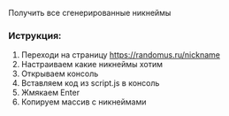 Получить все сгенерированные никнеймы

### Иструкция:
1. Переходи на страницу https://randomus.ru/nickname
2. Настраиваем какие никнеймы хотим
3. Открываем консоль 
4. Вставляем код из script.js в консоль
5. Жмякаем Enter
6. Копируем массив с никнеймами
